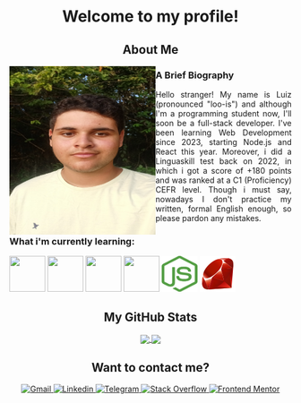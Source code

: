 <div align="center">
  <h1>Welcome to my profile!</h1>
</div>

<section id="about-me">
  <h2 align="center">About Me</h2>
  <img src="./public/images/picture_001.jpg" alt="A selfie of me" width="261px" height="301px" align="left">

  <article>
    <div class="bio">
      <h3>A Brief Biography</h3>
      <p align="justify">
        Hello stranger! My name is Luiz (pronounced "loo-is") and although I'm a programming student now, I'll soon be a full-stack developer. I've been learning Web Development since 2023, <!-- (hope that will spare some updates) --> starting Node.js and React this year. <!-- (but that won't) --> Moreover, i did a Linguaskill test back on 2022, in which i got a score of +180 points and was ranked at a C1 (Proficiency) CEFR level. Though i must say, nowadays I don't practice my written, formal English enough, so please pardon any mistakes.
      </p>
    </div>
    <div class="skills">
      <h3>What i'm currently learning:</h3>
      <p align="justify">
        <img src="https://cdn.jsdelivr.net/gh/devicons/devicon@latest/icons/javascript/javascript-original.svg" width="64px" height="64px" />
        <img src="https://cdn.jsdelivr.net/gh/devicons/devicon@latest/icons/html5/html5-original.svg" width="64px" height="64px" />
        <img src="https://cdn.jsdelivr.net/gh/devicons/devicon@latest/icons/css3/css3-original.svg" width="64px" height="64px" />
        <img src="https://cdn.jsdelivr.net/gh/devicons/devicon@latest/icons/react/react-original.svg" width="64px" height="64px" />
        <img src="./public/images/node-js.svg" width="64px" height="64px" />
        <img src="./public/images/ruby.svg" width="64px" height="64px" />
      </p>
    </div>
  </article>
</section> 

<section id="github-stats" align="center">
  <h2>My GitHub Stats</h2>
  <a href="https://github.com/anuraghazra/github-readme-stats">
    <img height=200 align="center" src="https://github-readme-stats.vercel.app/api?username=lucarl07&show_icons=true&theme=gotham" />
  </a>
  <a href="https://github.com/anuraghazra/github-readme-stats">
    <img height=200 align="center" src="https://github-readme-stats.vercel.app/api/top-langs/?username=lucarl07&layout=compact&theme=gotham&card_width=320" />
  </a>
</section>

<section id="contact-me" align="center">
  <h2>Want to contact me?</h2>
  <a href="#">
    <img alt="Gmail" src="https://img.shields.io/badge/Gmail-D14836?style=for-the-badge&logo=gmail&logoColor=white" />
  </a>
  <a href="#">
    <img alt="Linkedin" src="https://img.shields.io/badge/LinkedIn-0077B5?style=for-the-badge&logo=linkedin&logoColor=white" />
  </a>
  <a href="#">
    <img alt="Telegram" src="https://img.shields.io/badge/Telegram-2CA5E0?style=for-the-badge&logo=telegram&logoColor=white" />
  </a>
  <a href="#">
    <img alt="Stack Overflow" src="https://img.shields.io/badge/Stack_Overflow-FE7A16?style=for-the-badge&logo=stack-overflow&logoColor=white" />
  </a>
  <a href="#">
    <img alt="Frontend Mentor" src="https://img.shields.io/badge/Frontend%20Mentor-3F54A3.svg?style=for-the-badge&logo=Frontend-Mentor&logoColor=white" />
  </a>
</section>

<!-- Use the following links to place badges:
  https://hendrasob.github.io/badges/#list-of-badges-for-your-profile
  https://home.aveek.io/GitHub-Profile-Badges/
  https://skillicons.dev/
-->

<!-- THEMES FOR README STATS:
Common:
- username=lucarl07
- theme=ambient_gradient
- bg_color=45,fcba03,fc4903 (order of the colors may invert)

Original app by anuraghazra on: 
- https://github.com/anuraghazra/github-readme-stats
-->

